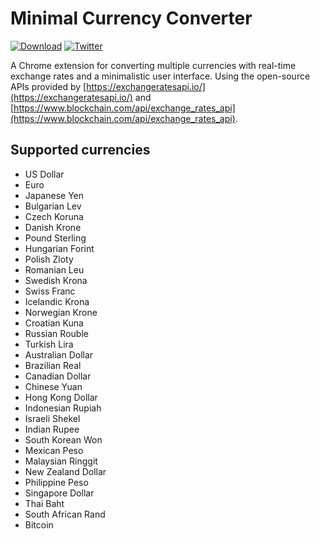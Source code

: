 # Minimal Currency Converter 
[![Download](https://img.shields.io/badge/Chrome%20Web%20Store-download-yellow)](https://chrome.google.com/webstore/detail/meekoegodidgjomlhheckddffabnajpa) [![Twitter](https://img.shields.io/twitter/url?style=social&url=https%3A%2F%2Fgithub.com%2FOutisNemo%2Fminimal-currency-converter)](https://twitter.com/intent/tweet?text=Wow:&url=https%3A%2F%2Fgithub.com%2FOutisNemo%2Fminimal-currency-converter)

A Chrome extension for converting multiple currencies with real-time exchange rates and a minimalistic user interface. Using the open-source APIs provided by [https://exchangeratesapi.io/](https://exchangeratesapi.io/) and [https://www.blockchain.com/api/exchange_rates_api](https://www.blockchain.com/api/exchange_rates_api).

## Supported currencies
- US Dollar
- Euro
- Japanese Yen
- Bulgarian Lev
- Czech Koruna
- Danish Krone
- Pound Sterling
- Hungarian Forint
- Polish Zloty
- Romanian Leu
- Swedish Krona
- Swiss Franc
- Icelandic Krona
- Norwegian Krone
- Croatian Kuna
- Russian Rouble
- Turkish Lira
- Australian Dollar
- Brazilian Real
- Canadian Dollar
- Chinese Yuan
- Hong Kong Dollar
- Indonesian Rupiah
- Israeli Shekel
- Indian Rupee
- South Korean Won
- Mexican Peso
- Malaysian Ringgit
- New Zealand Dollar
- Philippine Peso
- Singapore Dollar
- Thai Baht
- South African Rand	
- Bitcoin